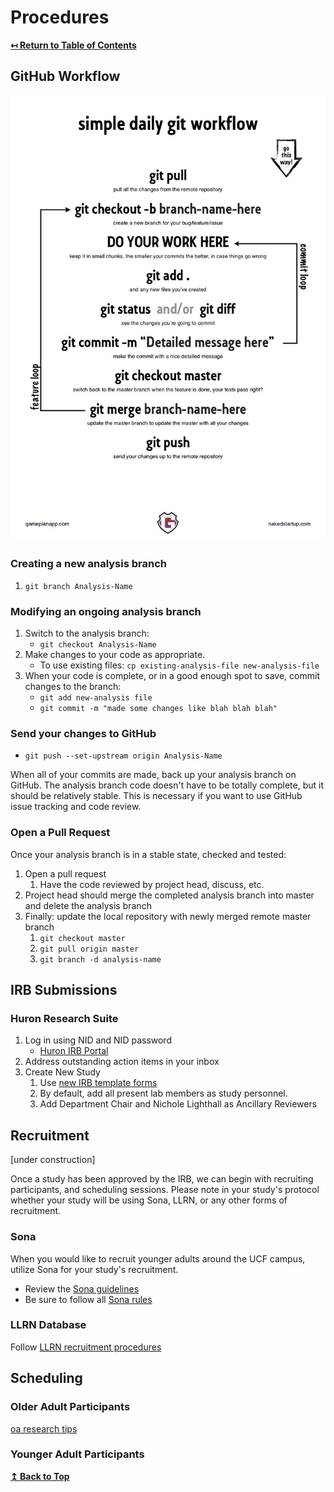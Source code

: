 # Procedures

**[↤ Return to Table of Contents](readme.md#table-of-contents)**

## GitHub Workflow

![Git Workflow](graphics/simple-daily-git-workflow.jpg "Git Workflow")

### Creating a new analysis branch

1. `git branch Analysis-Name`

### Modifying an ongoing analysis branch

1. Switch to the analysis branch:
    - `git checkout Analysis-Name`
2. Make changes to your code as appropriate.
    - To use existing files: `cp existing-analysis-file new-analysis-file`
3. When your code is complete, or in a good enough spot to save, commit changes to the branch:
    - `git add new-analysis file`
    - `git commit -m "made some changes like blah blah blah"`

### Send your changes to GitHub

- `git push --set-upstream origin Analysis-Name`

When all of your commits are made, back up your analysis branch on GitHub. The analysis branch code doesn't have to be totally complete, but it should be relatively stable. This is necessary if you want to use GitHub issue tracking and code review.

### Open a Pull Request

Once your analysis branch is in a stable state, checked and tested:

1. Open a pull request
    1. Have the code reviewed by project head, discuss, etc.
2. Project head should merge the completed analysis branch into master and delete the analysis branch
3. Finally: update the local repository with newly merged remote master branch
    1. `git checkout master`
    2. `git pull origin master`
    3. `git branch -d analysis-name`

## IRB Submissions

### Huron Research Suite

1. Log in using NID and NID password
    - [Huron IRB Portal](https://ucf1.huronresearchsuite.com/IRB)
2. Address outstanding action items in your inbox
3. Create New Study
    1. Use [new IRB template forms](http://www.research.ucf.edu/compliance/IRB/Investigators/forms.html)
    2. By default, add all present lab members as study personnel.
    3. Add Department Chair and Nichole Lighthall as Ancillary Reviewers

## Recruitment
  
[under construction]

Once a study has been approved by the IRB, we can begin with recruiting participants, and scheduling sessions. Please note in your study's protocol whether your study will be using Sona, LLRN, or any other forms of recruitment.

### Sona

When you would like to recruit younger adults around the UCF campus, utilize Sona for your study's recruitment.

- Review the [Sona guidelines](sourcedocs/sona-guidelines-spring-2019.docx)
- Be sure to follow all [Sona rules](sona-rules.md)

### LLRN Database

Follow [LLRN recruitment procedures](https://llrn.github.io/protocol)

## Scheduling

### Older Adult Participants

[oa research tips](sourcedocs/oa-research-tips.docx)

### Younger Adult Participants

**[↥ Back to Top](#procedures)**